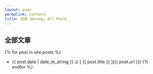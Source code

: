 ```yaml
---
layout: page
permalink: content/
title: 目录 &bcong; All Posts
---
```


## 全部文章

{% for post in site.posts %}
  * {{ post.date | date_to_string }} &supe; [ {{ post.title }} ]({{ post.url }})
{% endfor %}
